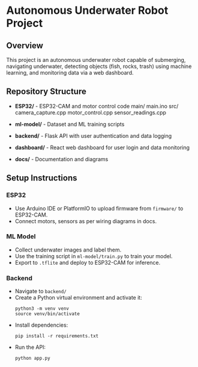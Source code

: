 # Autonomous Underwater Robot Project

## Overview
This project is an autonomous underwater robot capable of submerging, navigating underwater, detecting objects (fish, rocks, trash) using machine learning, and monitoring data via a web dashboard.

## Repository Structure
- **ESP32/** - ESP32-CAM and motor control code
      main/
          main.ino 
      src/
          camera_capture.cpp
          motor_control.cpp
          sensor_readings.cpp
          
- **ml-model/** - Dataset and ML training scripts
- **backend/** - Flask API with user authentication and data logging
- **dashboard/** - React web dashboard for user login and data monitoring
- **docs/** - Documentation and diagrams

## Setup Instructions

### ESP32
- Use Arduino IDE or PlatformIO to upload firmware from `firmware/` to ESP32-CAM.
- Connect motors, sensors as per wiring diagrams in docs.

### ML Model
- Collect underwater images and label them.
- Use the training script in `ml-model/train.py` to train your model.
- Export to `.tflite` and deploy to ESP32-CAM for inference.

### Backend
- Navigate to `backend/`
- Create a Python virtual environment and activate it:
  ```
  python3 -m venv venv
  source venv/bin/activate
  ```
- Install dependencies:
  ```
  pip install -r requirements.txt
  ```
- Run the API:
  ```
  python app.py
  ```


